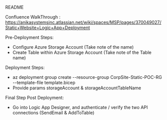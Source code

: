 README 

Confluence WalkThrough : https://anikasystemsinc.atlassian.net/wiki/spaces/MSP/pages/370049027/Static+Website+Logic+App+Deployment


Pre-Deployment Steps: 
- Configure Azure Storage Account (Take note of the name)
- Create Table within Azure Storage Account (Take note of the Table name)

Deployment Steps: 
- az deployment group create --resource-group CorpSite-Static-POC-RG --template-file template.bicep
- Provide params storageAccount &  storageAccountTableName

Final Step Post Deployment: 
- Go into Logic App Designer, and authenticate / verify the two API connections (SendEmail & AddToTable)